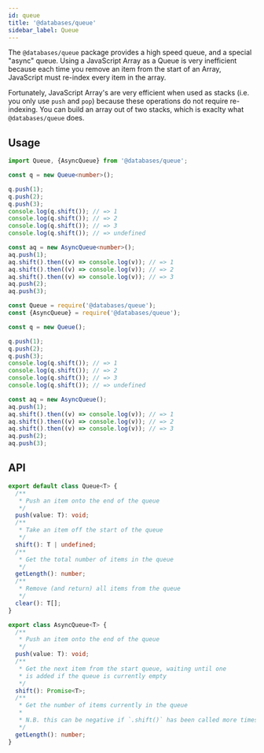 ```yaml
---
id: queue
title: '@databases/queue'
sidebar_label: Queue
---
```


The `@databases/queue` package provides a high speed queue, and a special "async" queue. Using a JavaScript Array as a Queue is very inefficient because each time you remove an item from the start of an Array, JavaScript must re-index every item in the array.

Fortunately, JavaScript Array's are very efficient when used as stacks (i.e. you only use `push` and `pop`) because these operations do not require re-indexing. You can build an array out of two stacks, which is exaclty what `@databases/queue` does.

## Usage

```typescript
import Queue, {AsyncQueue} from '@databases/queue';

const q = new Queue<number>();

q.push(1);
q.push(2);
q.push(3);
console.log(q.shift()); // => 1
console.log(q.shift()); // => 2
console.log(q.shift()); // => 3
console.log(q.shift()); // => undefined

const aq = new AsyncQueue<number>();
aq.push(1);
aq.shift().then((v) => console.log(v)); // => 1
aq.shift().then((v) => console.log(v)); // => 2
aq.shift().then((v) => console.log(v)); // => 3
aq.push(2);
aq.push(3);
```

```javascript
const Queue = require('@databases/queue');
const {AsyncQueue} = require('@databases/queue');

const q = new Queue();

q.push(1);
q.push(2);
q.push(3);
console.log(q.shift()); // => 1
console.log(q.shift()); // => 2
console.log(q.shift()); // => 3
console.log(q.shift()); // => undefined

const aq = new AsyncQueue();
aq.push(1);
aq.shift().then((v) => console.log(v)); // => 1
aq.shift().then((v) => console.log(v)); // => 2
aq.shift().then((v) => console.log(v)); // => 3
aq.push(2);
aq.push(3);
```

## API

```typescript
export default class Queue<T> {
  /**
   * Push an item onto the end of the queue
   */
  push(value: T): void;
  /**
   * Take an item off the start of the queue
   */
  shift(): T | undefined;
  /**
   * Get the total number of items in the queue
   */
  getLength(): number;
  /**
   * Remove (and return) all items from the queue
   */
  clear(): T[];
}

export class AsyncQueue<T> {
  /**
   * Push an item onto the end of the queue
   */
  push(value: T): void;
  /**
   * Get the next item from the start queue, waiting until one
   * is added if the queue is currently empty
   */
  shift(): Promise<T>;
  /**
   * Get the number of items currently in the queue
   *
   * N.B. this can be negative if `.shift()` has been called more times than `.push()`
   */
  getLength(): number;
}
```
